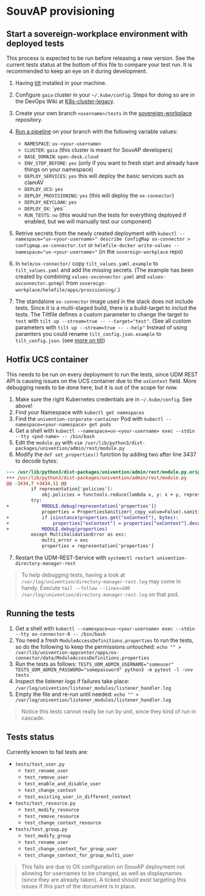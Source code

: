 # SouvAP provisioning

## Start a sovereign-workplace environment with deployed tests

This process is expected to be run before releasing a new version. See the
current tests status at the bottom of this file to compare your test run. It is
recommended to keep an eye on it during development.

1. Having [tilt](https://tilt.dev/) installed in your machine.

2. Configure `gaia` cluster in your `~/.kube/config`. Steps for doing so are in the DevOps Wiki at [K8s-cluster-legacy](https://gitlab.souvap-univention.de/groups/souvap/devops/-/wikis/K8s-cluster-legacy#gaia-development-cluster-for-univention-souvap-dev-team).

3. Create your own branch `<username>/tests` in the [sovereign-workplace](https://gitlab.souvap-univention.de/souvap/devops/sovereign-workplace) repository.

4. [Run a pipeline](https://gitlab.souvap-univention.de/souvap/devops/sovereign-workplace/-/pipelines/new?ref=<your-username>/tests&var[NAMESPACE]=uv-<your-username>&var[CLUSTER]=gaia&var[BASE_DOMAIN]=open-desk.cloud&var[ENV_STOP_BEFORE]=yes&var[DEPLOY_SERVICES]=yes&var[DEPLOY_UCS]=yes&var[DEPLOY_PROVISIONING]=yes&var[DEPLOY_KEYCLOAK]=yes&var[DEPLOY_OX]=yes&var[RUN_TESTS]=no) on your branch with the following variable values:
    * `NAMESPACE`: `uv-<your-username>`
    * `CLUSTER`: `gaia` (this cluster is meant for SouvAP developers)
    * `BASE_DOMAIN`: `open-desk.cloud`
    * `ENV_STOP_BEFORE`: `yes` (only if you want to fresh start and already have things on your namespace)
    * `DEPLOY_SERVICES`: `yes` this will deploy the basic services such as clamAV
    * `DEPLOY_UCS`: `yes`
    * `DEPLOY_PROVISIONING`: `yes` (this will deploy the `ox-connector`)
    * `DEPLOY_KEYCLOAK`: `yes`
    * `DEPLOY_OX`: `yes``
    * `RUN_TESTS`: `no` (this would run the tests for everything deployed if enabled, but we will manually test our component)

5. Retrive secrets from the newly created deployment with `kubectl --namespace="uv-<your-username>" describe ConfigMap ox-connector > configmap.ox-connector.txt` or `helmfile-docker write-values --namespace="uv-<your-username>"` (in the `sovereign-workplace` repo)

6. In `helm/ox-connector/` copy `tilt_values.yaml.example` to `tilt_values.yaml` and add the missing secrets. (The example has been created by combining `values-oxconnector.yaml` and `values-oxconnector.gotmpl` from `sovereign-workplace/helmfile/apps/provisioning/`.)

7. The standalone `ox-connector` image used in the stack does not
include tests. Since it is a multi-staged build, there is a build-target to includ the
tests. The Tiltfile defines a custom parameter to change the target to `test` with `tilt up --stream=true -- --target="test"`.
(See all custom parameters with `tilt up --stream=true -- --help"`
Instead of using paramters you could rename `tilt_config.json.example` to `tilt_config.json`. (see [more on tilt](https://tilt.dev/))


## Hotfix UCS container

This needs to be run on every deployment to run the tests, since UDM REST API is causing issues on the UCS container due to the `oxContext` field. More debugging needs to be done here, but it is out of the scope for now.

1. Make sure the right Kubernetes credentials are in `~/.kube/config`. See above!
2. Find your Namespace with `kubectl get namespaces`
3. Find the `univention-corporate-container` Pod with `kubectl --namespace=<your-namespace> get pods`
4. Get a shell with `kubectl --namespace=uv-<your-username> exec --stdin --tty <pod-name> -- /bin/bash`
5. Edit the `module.py` with `vim /usr/lib/python3/dist-packages/univention/admin/rest/module.py`
6. Modify the `def set_properties()` function by adding two after line 3437 to decode bytes:
```diff
--- /usr/lib/python3/dist-packages/univention/admin/rest/module.py.orig
+++ /usr/lib/python3/dist-packages/univention/admin/rest/module.py
@@ -3434,7 +3434,11 @@
         if representation['policies']:
             obj.policies = functools.reduce(lambda x, y: x + y, representation['policies'].values())
         try:
+            MODULE.debug(representation['properties'])
             properties = PropertiesSanitizer(_copy_value=False).sanitize(representation['properties'], module=module, obj=obj)
+            if isinstance(properties.get("oxContext"), bytes):
+                properties["oxContext"] = properties["oxContext"].decode()
+            MODULE.debug(properties)
         except MultiValidationError as exc:
             multi_error = exc
             properties = representation['properties']
```
7. Restart the UDM-REST-Service with `systemctl restart univention-directory-manager-rest`

> To help debugging tests, having a look at `/var/log/univention/directory-manager-rest.log` may come in handy. Execute `tail --follow --lines=100 /var/log/univention/directory-manager-rest.log` on that pod.

## Running the tests

1. Get a shell with `kubectl --namespace=uv-<your-username> exec --stdin --tty ox-connector-0 -- /bin/bash`
1. You need a fresh `ModuleAccessDefinitions.properties` to run the tests, so do the following to keep the permissions untouched:
`echo "" > /var/lib/univention-appcenter/apps/ox-connector/data/ModuleAccessDefinitions.properties`
2. Run the tests as follows: `TESTS_UDM_ADMIN_USERNAME="someuser" TESTS_UDM_ADMIN_PASSWORD="somepassword" python3 -m pytest -l -vvv tests`
3. Inspect the listener logs if failures take place: `/var/log/univention/listener_modules/listener_handler.log`
4. Empty the file and re-run until needed: `echo "" > /var/log/univention/listener_modules/listener_handler.log`

> Notice this tests cannot really be run by unit, since they kind of run in cascade.

## Tests status

Currently known to fail tests are:
- `tests/test_user.py`
    - `test_rename_user`
    - `test_remove_user`
    - `test_enable_and_disable_user`
    - `test_change_context`
    - `test_existing_user_in_different_context`
- `tests/test_resource.py`
    - `test_modify_resource`
    - `test_remove_resource`
    - `test_change_context_resource`
- `tests/test_group.py`
    - `test_modify_group`
    - `test_rename_user`
    - `test_change_context_for_group_user`
    - `test_change_context_for_group_multi_user`

> This fails are due to OX configuration on SouvAP deployment not allowing
> for usernames to be changed, as well as displaynames (since they are already
taken). A ticked should exist targeting this issues if this part of the document
is in place.
